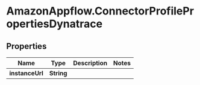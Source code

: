 # AmazonAppflow.ConnectorProfilePropertiesDynatrace

## Properties

Name | Type | Description | Notes
------------ | ------------- | ------------- | -------------
**instanceUrl** | **String** |  | 



